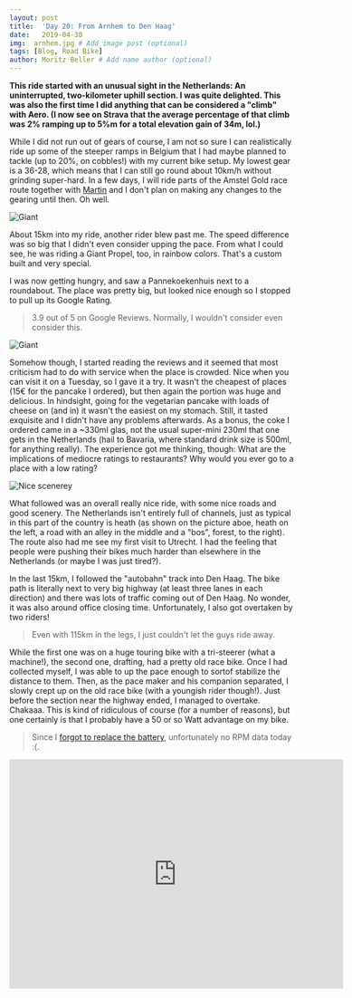 ```yaml
---
layout: post
title:  'Day 20: From Arnhem to Den Haag'
date:   2019-04-30
img:  arnhem.jpg # Add image post (optional)
tags: [Blog, Road Bike]
author: Moritz Beller # Add name author (optional)
---
```


**This ride started with an unusual sight in the Netherlands: An
  uninterrupted, two-kilometer uphill section. I was quite
  delighted. This was also the first time I did anything that can be
  considered a "climb" with Aero. (I now see on Strava that the
  average percentage of that climb was 2% ramping up to 5%m for a
  total elevation gain of 34m, lol.)**

While I did not run out of gears of course, I am not so sure I can
realistically ride up some of the steeper ramps in Belgium that I had
maybe planned to tackle (up to 20%, on cobbles!) with my current bike
setup. My lowest gear is a 36-28, which means that I can still go
round about 10km/h without grinding super-hard. In a few days, I will
ride parts of the Amstel Gold race route together with
[Martin](https://twitter.com/MJWaltl) and I don't plan on making any
changes to the gearing until then. Oh well.

![Giant]({{site.baseurl}}/assets/img/giant.jpg)

About 15km into my ride, another rider blew past me. The speed
difference was so big that I didn't even consider upping the
pace. From what I could see, he was riding a Giant Propel, too, in
rainbow colors. That's a custom built and very special.

I was now getting hungry, and saw a Pannekoekenhuis next to a
roundabout. The place was pretty big, but looked nice enough so I
stopped to pull up its Google Rating.

> 3.9 out of 5 on Google Reviews. Normally, I wouldn't consider even
  consider this.

![Giant]({{site.baseurl}}/assets/img/pancake.jpg)

Somehow though, I started reading the reviews and it seemed that most
criticism had to do with service when the place is crowded. Nice when
you can visit it on a Tuesday, so I gave it a try. It wasn't the
cheapest of places (15€ for the pancake I ordered), but then again the
portion was huge and delicious. In hindsight, going for the vegetarian
pancake with loads of cheese on (and in) it wasn't the easiest on my
stomach. Still, it tasted exquisite and I didn't have any problems
afterwards. As a bonus, the coke I ordered came in a ~330ml glas, not
the usual super-mini 230ml that one gets in the Netherlands (hail to
Bavaria, where standard drink size is 500ml, for anything really). The
experience got me thinking, though: What are the implications of
mediocre ratings to restaurants? Why would you ever go to a place with
a low rating?

![Nice scenerey]({{site.baseurl}}/assets/img/heath.jpg)

What followed was an overall really nice ride, with some nice roads
and good scenery. The Netherlands isn't entirely full of channels,
just as typical in this part of the country is heath (as shown on the
picture aboe, heath on the left, a road with an alley in the middle
and a "bos", forest, to the right). The route also had me see my first
visit to Utrecht. I had the feeling that people were pushing their
bikes much harder than elsewhere in the Netherlands (or maybe I was
just tired?).

In the last 15km, I followed the "autobahn" track into Den Haag. The
bike path is literally next to very big highway (at least three lanes
in each direction) and there was lots of traffic coming out of Den
Haag. No wonder, it was also around office closing
time. Unfortunately, I also got overtaken by two riders!

> Even with 115km in the legs, I just couldn't let the guys ride away.

While the first one was on a huge touring bike with a tri-steerer
(what a machine!), the second one, drafting, had a pretty old race
bike. Once I had collected myself, I was able to up the pace enough to
sortof stabilize the distance to them. Then, as the pace maker and his
companion separated, I slowly crept up on the old race bike (with a
youngish rider though!). Just before the section near the highway
ended, I managed to overtake. Chakaaa. This is kind of ridiculous of
course (for a number of reasons), but one certainly is that I probably
have a 50 or so Watt advantage on my bike.

> Since I [forgot to replace the
  battery](http://localhost:4000/intervals2/), unfortunately no RPM
  data today :(.

<iframe height='405' width='590' frameborder='0'
allowtransparency='true' scrolling='no'
src='https://www.strava.com/activities/2330765758/embed/60e5b8bcbf17cb17171efcad7b61f35feae5b485'></iframe>